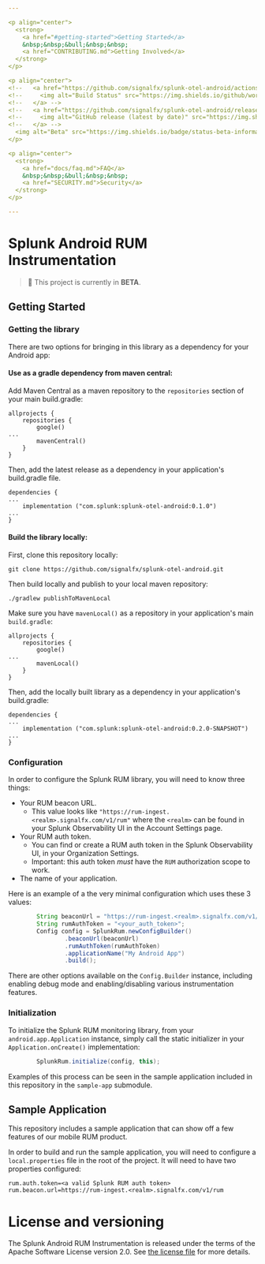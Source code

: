 ```yaml
---

<p align="center">
  <strong>
    <a href="#getting-started">Getting Started</a>
    &nbsp;&nbsp;&bull;&nbsp;&nbsp;
    <a href="CONTRIBUTING.md">Getting Involved</a>
  </strong>
</p>

<p align="center">
<!--   <a href="https://github.com/signalfx/splunk-otel-android/actions?query=workflow%3A%22CI+build%22"> -->
<!--     <img alt="Build Status" src="https://img.shields.io/github/workflow/status/signalfx/splunk-otel-android/CI%20build?style=for-the-badge"> -->
<!--   </a> -->
<!--   <a href="https://github.com/signalfx/splunk-otel-android/releases"> -->
<!--     <img alt="GitHub release (latest by date)" src="https://img.shields.io/github/v/release/signalfx/splunk-otel-android?include_prereleases&style=for-the-badge"> -->
<!--   </a> -->
  <img alt="Beta" src="https://img.shields.io/badge/status-beta-informational?style=for-the-badge">
</p>

<p align="center">
  <strong>
    <a href="docs/faq.md">FAQ</a>
    &nbsp;&nbsp;&bull;&nbsp;&nbsp;
    <a href="SECURITY.md">Security</a>
  </strong>
</p>

---
```


# Splunk Android RUM Instrumentation

> :construction: This project is currently in **BETA**.


## Getting Started 

### Getting the library

There are two options for bringing in this library as a dependency for your Android app:

#### Use as a gradle dependency from maven central:

Add Maven Central as a maven repository to the `repositories` section of your main build.gradle:

```
allprojects {
    repositories {
        google()
...
        mavenCentral()
    }
}
```

Then, add the latest release as a dependency in your application's build.gradle file.

```
dependencies {
...
    implementation ("com.splunk:splunk-otel-android:0.1.0")
...
}
```

#### Build the library locally:

First, clone this repository locally: 

```
git clone https://github.com/signalfx/splunk-otel-android.git
```

Then build locally and publish to your local maven repository:

```
./gradlew publishToMavenLocal
```

Make sure you have `mavenLocal()` as a repository in your application's main `build.gradle`:

```
allprojects {
    repositories {
        google()
...
        mavenLocal()
    }
}
```

Then, add the locally built library as a dependency in your application's build.gradle:

```
dependencies {
...
    implementation ("com.splunk:splunk-otel-android:0.2.0-SNAPSHOT")
...
}
```

### Configuration

In order to configure the Splunk RUM library, you will need to know three things:
* Your RUM beacon URL. 
  * This value looks like `"https://rum-ingest.<realm>.signalfx.com/v1/rum"` where
the `<realm>` can be found in your Splunk Observability UI in the Account Settings page.
* Your RUM auth token.  
  * You can find or create a RUM auth token in the Splunk Observability UI, in your Organization Settings.
  * Important: this auth token *must* have the `RUM` authorization scope to work. 
* The name of your application.

Here is an example of a the very minimal configuration which uses these 3 values:
```java
        String beaconUrl = "https://rum-ingest.<realm>.signalfx.com/v1/rum";
        String rumAuthToken = "<your_auth_token>";
        Config config = SplunkRum.newConfigBuilder()
                .beaconUrl(beaconUrl)
                .rumAuthToken(rumAuthToken)
                .applicationName("My Android App")
                .build();
```

There are other options available on the `Config.Builder` instance, including enabling debug mode
and enabling/disabling various instrumentation features.

### Initialization

To initialize the Splunk RUM monitoring library, from your `android.app.Application` instance, 
simply call the static initializer in your `Application.onCreate()` implementation:
```java
        SplunkRum.initialize(config, this);
```

Examples of this process can be seen in the sample application included in this repository in the `sample-app` submodule.

## Sample Application
This repository includes a sample application that can show off a few features of our mobile RUM product. 

In order to build and run the sample application, you will need to configure a `local.properties` file
in the root of the project. It will need to have two properties configured:

```properties
rum.auth.token=<a valid Splunk RUM auth token>
rum.beacon.url=https://rum-ingest.<realm>.signalfx.com/v1/rum
```

# License and versioning

The Splunk Android RUM Instrumentation is released under the terms of the Apache Software License version 2.0. See
[the license file](./LICENSE) for more details.

